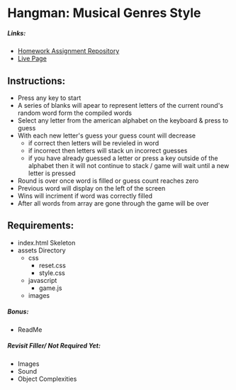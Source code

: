 # Hangman: Musical Genres Style

##### Links:
- [Homework Assignment Repository](https://github.com/UCF-Coding-Boot-Camp/UCF-LKM-FSF-PT-08-2019-U-C/blob/master/03-javascript/02-Homework/Instructions/homework-instructions.md)
- [Live Page](https://decronin.github.io/Word-Guess-Game/)

## Instructions:
- Press any key to start
- A series of blanks will apear to represent letters of the current round's random word form the compiled words
- Select any letter from the american alphabet on the keyboard & press to guess
- With each new letter's guess your guess count will decrease
  - if correct then letters will be revieled in word
  - if incorrect then letters will stack un incorrect guesses
  - if you have already guessed a letter or press a key outside of the alphabet
    then it will not continue to stack / game will wait until a new letter is pressed
- Round is over once word is filled or guess count reaches zero
- Previous word will display on the left of the screen
- Wins will incriment if word was correctly filled
- After all words from array are gone through the game will be over

## Requirements:
* index.html Skeleton
* assets Directory
  * css
    * reset.css
    * style.css
  * javascript
    * game.js
  * images

##### Bonus:
* ReadMe

##### Revisit Filler/ Not Required Yet:
* Images
* Sound
* Object Complexities
